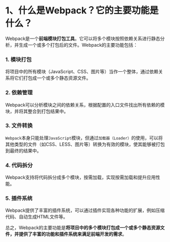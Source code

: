 # 1、什么是Webpack？它的主要功能是什么？

Webpack是一个**前端模块打包工具**。它可以将多个模块按照依赖关系进行静态分析，并生成一个或多个打包后的文件。Webpack的主要功能包括：

### 1. 模块打包

将项目中的所有模块（JavaScript、CSS、图片等）当作一个整体，通过依赖关系将它们打包成一个或多个静态资源文件。

### 2. 依赖管理

Webpack可以分析模块之间的依赖关系，根据配置的入口文件找出所有依赖的模块，并将其整合到打包结果中。

### 3. 文件转换

`Webpack`本身只能处理`JavaScript`模块，但通过`加载器（Loader）`的使用，可以将其他类型的文件（如CSS、LESS、图片等）转换为有效的模块，使其能够被打包到最终的结果中。

### 4. 代码拆分

Webpack支持将代码拆分成多个模块，按需加载，实现按需加载和提升应用性能。

### 5. 插件系统

Webpack提供了丰富的插件系统，可以通过插件实现各种功能的扩展，例如压缩代码、自动生成HTML文件等。

总之，Webpack的主要功能是**将项目中的多个模块打包成一个或多个静态资源文件，并提供了丰富的功能和插件系统来满足前端开发的需求**。
